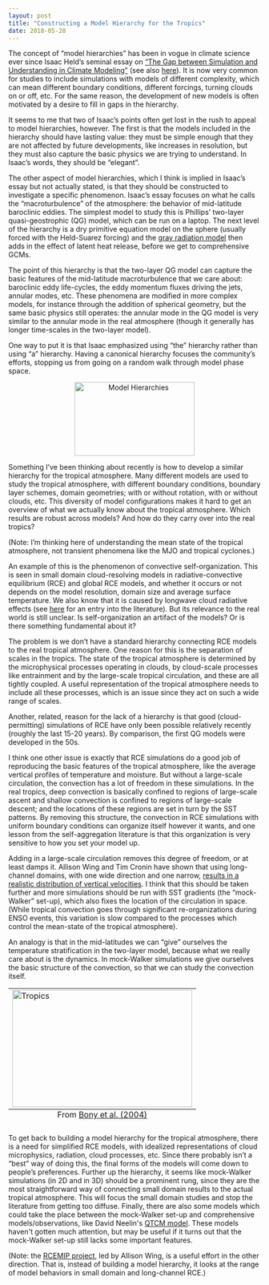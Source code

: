 ```yaml
---
layout: post
title: "Constructing a Model Hierarchy for the Tropics"
date: 2018-05-28
---
```


<p markdown="1">The concept of “model hierarchies” has been in vogue in climate science ever since Isaac Held’s seminal essay on <a href="https://www.gfdl.noaa.gov/bibliography/related_files/ih0501.pdf">“The Gap between Simulation and Understanding in Climate Modeling”</a> (see also <a href="https://agupubs.onlinelibrary.wiley.com/doi/full/10.1002/2017MS001038">here</a>). It is now very common for studies to include simulations with models of different complexity, which can mean different boundary conditions, different forcings, turning clouds on or off, etc. For the same reason, the development of new models is often motivated by a desire to fill in gaps in the hierarchy.</p>

<p>It seems to me that two of Isaac’s points often get lost in the rush to appeal to model hierarchies, however. The first is that the models included in the hierarchy should have lasting value: they must be simple enough that they are not affected by future developments, like increases in resolution, but they must also capture the basic physics we are trying to understand. In Isaac’s words, they should be “elegant”.</p>

<p>The other aspect of model hierarchies, which I think is implied in Isaac’s essay but not actually stated, is that they should be constructed to investigate a specific phenomenon. Isaac’s essay focuses on what he calls the “macroturbulence” of the atmosphere: the behavior of mid-latitude baroclinic eddies. The simplest model to study this is Phillips’ two-layer quasi-geostrophic (QG) model, which can be run on a laptop. The next level of the hierarchy is a dry primitive equation model on the sphere (usually forced with the Held-Suarez forcing) and the <a href="https://journals.ametsoc.org/doi/abs/10.1175/JAS3753.1">gray radiation model</a> then adds in the effect of latent heat release, before we get to comprehensive GCMs.</p>

<p>The point of this hierarchy is that the two-layer QG model can capture the basic features of the mid-latitude macroturbulence that we care about: baroclinic eddy life-cycles, the eddy momentum fluxes driving the jets, annular modes, etc. These phenomena are modified in more complex models, for instance through the addition of spherical geometry, but the same basic physics still operates: the annular mode in the QG model is very similar to the annular mode in the real atmosphere (though it generally has longer time-scales in the two-layer model).</p>

<p>One way to put it is that Isaac emphasized using “the” hierarchy rather than using “a” hierarchy. Having a canonical hierarchy focuses the community’s efforts, stopping us from going on a random walk through model phase space.</p>

<center><img src="http://nicklutsko.github.io/notes/images/hierarchies.png" alt="Model Hierarchies" style="width:240px;height:147px;" class="center"></center>

<p>Something I’ve been thinking about recently is how to develop a similar hierarchy for the tropical atmosphere. Many different models are used to study the tropical atmosphere, with different boundary conditions, boundary layer schemes, domain geometries; with or without rotation, with or without clouds, etc. This diversity of model configurations makes it hard to get an overview of what we actually know about the tropical atmosphere. Which results are robust across models? And how do they carry over into the real tropics?</p>

<p>(Note: I’m thinking here of understanding the mean state of the tropical atmosphere, not transient phenomena like the MJO and tropical cyclones.)</p>

<p>An example of this is the phenomenon of convective self-organization. This is seen in small domain cloud-resolving models in radiative-convective equilibrium (RCE) and global RCE models, and whether it occurs or not depends on the model resolution, domain size and average surface temperature. We also know that it is caused by longwave cloud radiative effects (see <a href="https://agupubs.onlinelibrary.wiley.com/doi/full/10.1002/2015GL064260">here</a> for an entry into the literature). But its relevance to the real world is still unclear. Is self-organization an artifact of the models? Or is there something fundamental about it?</p>

<p>The problem is we don’t have a standard hierarchy connecting RCE models to the real tropical atmosphere. One reason for this is the separation of scales in the tropics. The state of the tropical atmosphere is determined by the microphysical processes operating in clouds, by cloud-scale processes like entrainment and by the large-scale tropical circulation, and these are all tightly coupled. A useful representation of the tropical atmosphere needs to include all these processes, which is an issue since they act on such a wide range of scales.</p>

<p>Another, related, reason for the lack of a hierarchy is that good (cloud-permitting) simulations of RCE have only been possible relatively recently (roughly the last 15-20 years). By comparison, the first QG models were developed in the 50s.</p>

<p>I think one other issue is exactly that RCE simulations do a good job of reproducing the basic features of the tropical atmosphere, like the average vertical profiles of temperature and moisture. But without a large-scale circulation, the convection has a lot of freedom in these simulations. In the real tropics, deep convection is basically confined to regions of large-scale ascent and shallow convection is confined to regions of large-scale descent; and the locations of these regions are set in turn by the SST patterns. By removing this structure, the convection in RCE simulations with uniform boundary conditions can organize itself however it wants, and one lesson from the self-aggregation literature is that this organization is very sensitive to how you set your model up.</p>

<p>Adding in a large-scale circulation removes this degree of freedom, or at least damps it. Allison Wing and Tim Cronin have shown that using long-channel domains, with one wide direction and one narrow, <a href="https://agupubs.onlinelibrary.wiley.com/doi/epdf/10.1002/2017MS001111">results in a realistic distribution of vertical velocities</a>. I think that this should be taken further and more simulations should be run with SST gradients (the “mock-Walker” set-up), which also fixes the location of the circulation in space. (While tropical convection goes through significant re-organizations during ENSO events, this variation is slow compared to the processes which control the mean-state of the tropical atmosphere).</p>

<p>An analogy is that in the mid-latitudes we can “give” ourselves the temperature stratification in the two-layer model, because what we really care about is the dynamics. In mock-Walker simulations we give ourselves the basic structure of the convection, so that we can study the convection itself.</p>

<table class="image">
<tr><td><img src="http://nicklutsko.github.io/notes/images/tropics.png" alt="Tropics" style="width:359px;height:234px;" class="center"></td></tr>
<caption align="bottom" style="text-align: center">From <a href="https://link.springer.com/article/10.1007%2Fs00382-003-0369-6">Bony et al. (2004)</a></caption>
</table>

<p>To get back to building a model hierarchy for the tropical atmosphere, there is a need for simplified RCE models, with idealized representations of cloud microphysics, radiation, cloud processes, etc. Since there probably isn’t a “best” way of doing this, the final forms of the models will come down to people’s preferences. Further up the hierarchy, it seems like mock-Walker simulations (in 2D and in 3D) should be a prominent rung, since they are the most straightforward way of connecting small domain results to the actual tropical atmosphere. This will focus the small domain studies and stop the literature from getting too diffuse. Finally, there are also some models which could take the place between the mock-Walker set-up and comprehensive models/observations, like David Neelin's <a href="http://research.atmos.ucla.edu/csi//qtcm_frm.html">QTCM model</a>. These models haven't gotten much attention, but may be useful if it turns out that the mock-Walker set-up still lacks some important features.</p>

<p>(Note: the <a href="https://www.geosci-model-dev.net/11/793/2018/gmd-11-793-2018-discussion.html">RCEMIP project</a>, led by Allison Wing, is a useful effort in the other direction. That is, instead of building a model hierarchy, it looks at the range of model behaviors in small domain and long-channel RCE.) </p>




